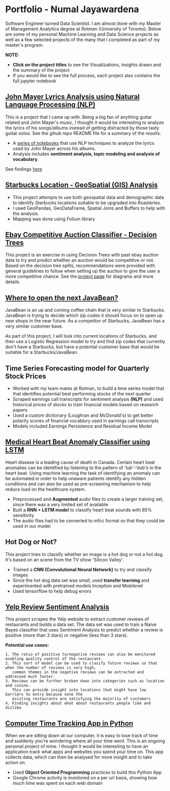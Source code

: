 # Portfolio - Numal Jayawardena

Software Engineer turned Data Scientist. I am almost done with my Master of Management Analytics degree at Rotman (University of Toronto). Below are some of my personal Machine Learning and Data Science projects as well as a few selected projects of the many that I completed as part of my master's program.

**NOTE:**
* **Click on the project titles** to see the Visualizations, insights drawn and the summary of the project
* If you would like to see the full process, each project also contains the full jupyter notebook 
    


## [John Mayer Lyrics Analysis using Natural Language Processing (NLP)](https://github.com/numalj/John-Mayer-Lyrics-Analysis "John Mayer Lyrics Analysis Notebook") 

This is a project that I came up with. Being a big fan of anything guitar related and John Mayer's music, I thought it would be interesting to analyze the lyrics of his songs/albums instead of getting distracted by those tasty guitar solos. See the gihub repo README file for a summary of the results.

* A [series of notebooks](https://github.com/numalj/John-Mayer-Lyrics-Analysis "John Mayer Lyrics Analysis Notebook") that use NLP techniques to analyze the lyrics used by John Mayer across his albums. 
* Analysis includes **sentiment analysis, topic modeling and analysis of vocabulary**.

See findings [here](https://github.com/numalj/John-Mayer-Lyrics-Analysis "John Mayer Lyrics Analysis Notebook")

## [Starbucks Location - GeoSpatial (GIS) Analysis](https://github.com/numalj/Starbucks-GeoSpatial-Analysis)

* This project attempts to use both geospatial data and demographic data to identify Starbucks locations suitable to be upgraded into Roasteries. 
* I used GeoPandas, GeoDataFrame, Spatial Joins and Buffers to help with the analysis.
* Mapping was done using Folium library

## [Ebay Competitive Auction Classifier - Decision Trees](https://github.com/numalj/BigDataAssignments/tree/master/ebayDecisionTrees)

This project is an exercise in using Decision Trees with past ebay auction data to try and predict whether an auction would be competitive or not. Based on the decision tree splits, recommendations were provided with general guidelines to follow when setting up the auction to give the user a more competitive chance. See the [project page](https://github.com/numalj/BigDataAssignments/tree/master/ebayDecisionTrees) for diagrams and more details.


## [Where to open the next JavaBean?](https://github.com/numalj/StarbucksLocationAnalysis)

JavaBean is an up and coming coffee chain that is very similar to Starbucks. JavaBean is trying to decide which zip codes it should focus on to open up new shops in the near future. As a competitor of Starbucks, JavaBean has a very similar customer base.

As part of this project, I will look into current locations of Starbucks, and then use a Logistic Regression model to try and find zip codes that currently don't have a Starbucks, but have a potential customer base that would be suitable for a Starbucks/JavaBean.


## Time Series Forecasting model for Quarterly Stock Prices 

* Worked with my team mates at Rotman, to build a time series model that that identifies potential best performing stocks of the next quarter
* Scraped earnings call transcripts for sentiment analysis **(NLP)** and used historical prices of stocks to train financial models based on research papers
* Used a custom dictionary (Loughran and McDonald's) to get better polarity scores of financial vocablury used in earnings call transcripts 
* Models included Earnings Persistence and Residual Income Model


## [Medical Heart Beat Anomaly Classifier using LSTM](https://github.com/numalj/Hearbeat-Classification-LSTM)

Heart disease is a leading cause of death in Canada. Certain heart beat anomalies can be identified by listening to the pattern of 'lub'-'dub's in the heart beat. Using machine learning the task of identifying an anomaly can be automated in order to help unaware patients identify any hidden conditions and can also be used as pre-screening mechanism to help reduce load on the healthcare system.

* Preprocessed and **Augmented** audio files to create a larger training set, since there was a very limited set of available 
* Built a **RNN + LSTM model** to classify heart beat sounds with 65% sensitivity
* The audio files had to be converted to mfcc format so that they could be used in our model


## Hot Dog or Not?

This project tries to classify whether an image is a hot dog or not a hot dog. It's based on an scene from the TV show 'Silicon Valley'. 

* Trained a **CNN (Convolutional Neural Network)** to try and classify images
* Since the hot dog data set was small, used **transfer learning** and experimented with pretrained models Inception and Mobilenet
* Used tensorflow to help debug errors


## [Yelp Review Sentiment Analysis](https://github.com/numalj/YelpReviewAnalysis)

This project scrapes the Yelp website to extract customer reviews of restaurants and builds a data set. The data set was used to train a Naive Bayes classifier that uses Sentiment Analysis to predict whether a review is positive (more than 3 stars) or negative (less than 3 stars). 


**Potential use cases:**

    1. The ratio of positive to/negative reviews can also be monitored enabling quality control of the restaurant.
    2. This sort of model can be used to clasify future reviews so that when the number of reviews is very high, 
       common themes in the negative reviews can be extracted and addressed much faster. 
    3. Reviews can be further broken down into categories such as location and cusine.
       This can provide insight into locations that might have low barriers to entry because none the 
       existing restaurants are satisfying the majority of customers
    4. Finding insights about what about restaurants people like and dislike


## [Computer Time Tracking App in Python](https://github.com/numalj/PythonTimeTracker)

When we are sitting down at our computer, it is easy to lose track of time and suddenly you're wondering where all your time went. This is an ongoing personal project of mine. I thought it would be interesting to have an application track what apps and websites you spend your time on. This app collects data, which can then be analysed for more insight and to take action on.

* Used **Object Oriented Programming** practices to build this Python App
* Google Chrome activity is monitored on a per url basis, showing how much time was spent on each web domain
